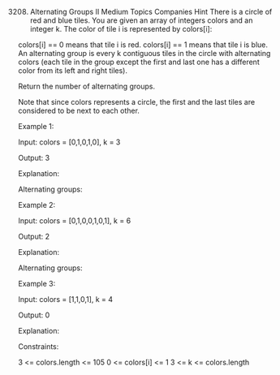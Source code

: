 3208. Alternating Groups II
Medium
Topics
Companies
Hint
There is a circle of red and blue tiles. You are given an array of integers colors and an integer k. The color of tile i is represented by colors[i]:

colors[i] == 0 means that tile i is red.
colors[i] == 1 means that tile i is blue.
An alternating group is every k contiguous tiles in the circle with alternating colors (each tile in the group except the first and last one has a different color from its left and right tiles).

Return the number of alternating groups.

Note that since colors represents a circle, the first and the last tiles are considered to be next to each other.

 

Example 1:

Input: colors = [0,1,0,1,0], k = 3

Output: 3

Explanation:



Alternating groups:



Example 2:

Input: colors = [0,1,0,0,1,0,1], k = 6

Output: 2

Explanation:



Alternating groups:



Example 3:

Input: colors = [1,1,0,1], k = 4

Output: 0

Explanation:



 

Constraints:

3 <= colors.length <= 105
0 <= colors[i] <= 1
3 <= k <= colors.length